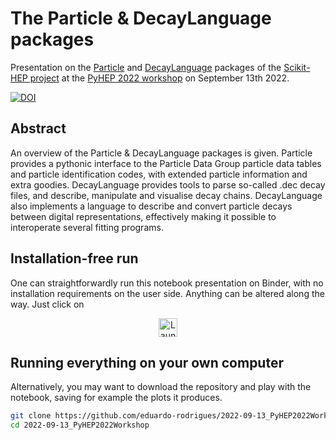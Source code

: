 # The Particle & DecayLanguage packages

Presentation on the [Particle](https://github.com/scikit-hep/particle) and
[DecayLanguage](https://github.com/scikit-hep/decaylanguage) packages
of the [Scikit-HEP project](http://scikit-hep.org/)
at the [PyHEP 2022 workshop](https://indico.cern.ch/e/PyHEP2022)
on September 13th 2022.

[![DOI](https://zenodo.org/badge/534701248.svg)](https://zenodo.org/badge/latestdoi/534701248)

## Abstract

An overview of the Particle & DecayLanguage packages is given. Particle provides a pythonic interface to the Particle Data Group particle data tables and particle identification codes, with extended particle information and extra goodies. DecayLanguage provides tools to parse so-called .dec decay files, and describe, manipulate and visualise decay chains. DecayLanguage also implements a language to describe and convert particle decays between digital representations, effectively making it possible to interoperate several fitting programs.

## Installation-free run

One can straightforwardly run this notebook presentation on Binder,
with no installation requirements on the user side.
Anything can be altered along the way. Just click on

<p align="center">
  <a href="https://mybinder.org/v2/gh/eduardo-rodrigues/2022-09-13_PyHEP2022Workshop/main/?urlpath=lab">
    <img src="https://mybinder.org/badge_logo.svg" alt="Launch Binder" height="30">
  </a>
</p>

## Running everything on your own computer

Alternatively, you may want to download the repository and play with the notebook,
saving for example the plots it produces.


```bash
git clone https://github.com/eduardo-rodrigues/2022-09-13_PyHEP2022Workshop.git
cd 2022-09-13_PyHEP2022Workshop
```
